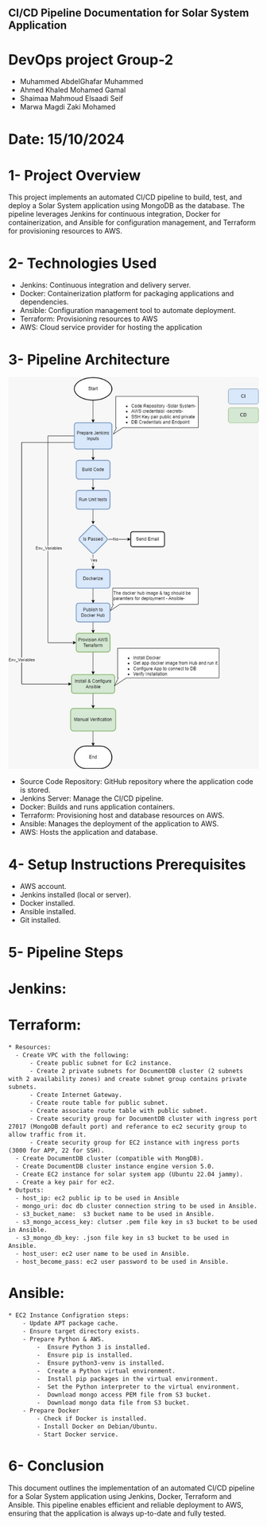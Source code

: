 ## CI/CD Pipeline Documentation for Solar System Application ##

# DevOps project Group-2 
- Muhammed AbdelGhafar Muhammed
- Ahmed Khaled Mohamed Gamal
- Shaimaa Mahmoud Elsaadi Seif
- Marwa Magdi Zaki Mohamed

# Date: 15/10/2024

# 1- Project Overview
This project implements an automated CI/CD pipeline to build, test, and deploy a Solar System application using MongoDB as the database. The pipeline leverages Jenkins for continuous integration, Docker for containerization, and Ansible for configuration management, and Terraform for provisioning resources to AWS.

# 2- Technologies Used
- Jenkins: Continuous integration and delivery server.
- Docker: Containerization platform for packaging applications and dependencies.
- Ansible: Configuration management tool to automate deployment.
- Terraform: Provisioning resources to AWS
- AWS: Cloud service provider for hosting the application

# 3- Pipeline Architecture
![Alt text](https://github.com/DEPIDevOpsTeam2/DEPI-DevOps-Pipeline/blob/production/pipeline%20architecture.jpg)
- Source Code Repository: GitHub repository where the application code is stored.
- Jenkins Server: Manage the CI/CD pipeline.
- Docker: Builds and runs application containers.
- Terraform: Provisioning host and database resources on AWS.
- Ansible: Manages the deployment of the application to AWS.
- AWS: Hosts the application and database.

# 4- Setup Instructions Prerequisites
- AWS account.
- Jenkins installed (local or server).
- Docker installed.
- Ansible installed.
- Git installed.

# 5- Pipeline Steps
  # Jenkins:
  
  # Terraform:
    * Resources:
      - Create VPC with the following:
          - Create public subnet for Ec2 instance.
          - Create 2 private subnets for DocumentDB cluster (2 subnets with 2 availability zones) and create subnet group contains private subnets.
          - Create Internet Gateway.
          - Create route table for public subnet.
          - Create associate route table with public subnet.
          - Create security group for DocumentDB cluster with ingress port 27017 (MongoDB default port) and referance to ec2 security group to allow traffic from it.
          - Create security group for EC2 instance with ingress ports (3000 for APP, 22 for SSH).
      - Create DocumentDB cluster (compatible with MongDB).
      - Create DocumentDB cluster instance engine version 5.0.
      - Create EC2 instance for solar system app (Ubuntu 22.04 jammy).
      - Create a key pair for ec2.
    * Outputs:
      - host_ip: ec2 public ip to be used in Ansible
      - mongo_uri: doc db cluster connection string to be used in Ansible.
      - s3_bucket_name:  s3 bucket name to be used in Ansible.
      - s3_mongo_access_key: clutser .pem file key in s3 bucket to be used in Ansible.
      - s3_mongo_db_key: .json file key in s3 bucket to be used in Ansible.
      - host_user: ec2 user name to be used in Ansible.
      - host_become_pass: ec2 user password to be used in Ansible.
  
  # Ansible:
    * EC2 Instance Configration steps:
        - Update APT package cache.
        - Ensure target directory exists.
        - Prepare Python & AWS.
            -  Ensure Python 3 is installed.
            -  Ensure pip is installed.
            -  Ensure python3-venv is installed.
            -  Create a Python virtual environment.
            -  Install pip packages in the virtual environment.
            -  Set the Python interpreter to the virtual environment.
            -  Download mongo access PEM file from S3 bucket.
            -  Download mongo data file from S3 bucket.
        - Prepare Docker
            - Check if Docker is installed.
            - Install Docker on Debian/Ubuntu.
            - Start Docker service.
            
# 6- Conclusion
This document outlines the implementation of an automated CI/CD pipeline for a Solar System application using Jenkins, Docker, Terraform and Ansible. This pipeline enables efficient and reliable deployment to AWS, ensuring that the application is always up-to-date and fully tested.
